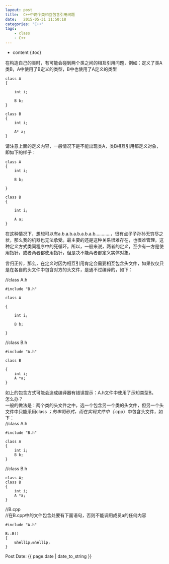 ```yaml
---
layout:	post
title:	C++中两个类相互包含引用问题
date:	2015-05-31 11:50:18
categories:	"C++" 
tags:	
    - class
    - C++	
---
```


* content
{:toc}
  
在构造自己的类时，有可能会碰到两个类之间的相互引用问题，例如：定义了类A类B，A中使用了B定义的类型，B中也使用了A定义的类型     

	class A  
	{  
		
		int i;  
		
		B b;  
	}  
  
	class B  
	{ 
		int i;  
  
		A* a;  
	}  
    
请注意上面的定义内容，一般情况下是不能出现类A，类B相互引用都定义对象，即如下的样子：     
  
	class A  
	{  
		int i;  
	
		B b;  
	  
	}  
  
	class B    
	{  
  
		int i;  
  
		A a;  
	}  
  
在这种情况下，想想可以有a.b.a.b.a.b.a.b.a.b&hellip;&hellip;&hellip;&hellip;，很有点子子孙孙无穷尽之状，那么我的机器也无法承受。最主要的还是这种关系很难存在，也很难管理。这种定义方式类同程序中的死循环。所以，一般来说，两者的定义，至少有一方是使用指针，或者两者都使用指针，但是决不能两者都定义实体对象。     
  
言归正传，那么，在定义时因为相互引用肯定会需要相互包含头文件，如果仅仅只是在各自的头文件中包含对方的头文件，是通不过编译的，如下：     
  
//class A.h     
  
	#include "B.h"  
  
	class A  
  
	{  
  
		int i;  
  
		B b;  
  
	}  
  
//class B.h     
  
	#include "A.h"  
  
	class B  
  
	{  
		int i;  
		A *a;  
	}  

如上的包含方式可能会造成编译器有错误提示：A.h文件中使用了示知类型B。     
怎么办？     
一般的做法是：两个类的头文件之中，选一个包含另一个类的头文件，但另一个头文件中只能采用class *；的申明形式，而在实现文件中（*.cpp）中包含头文件，如下：     
//class A.h     

	#include "B.h"  

	class A  
	{  
		int i;  
		B b;  
	}  

//class B.h     

	class A;  
	class B  
	{  
		int i;  
		A *a;  
	}  

//B.cpp     
//在B.cpp中的文件包含处要有下面语句，否则不能调用成员a的任何内容     

	#include "A.h"  

	B::B()  
	{  
		&hellip;&hellip;  
	}  
  
Post Date: {{ page.date | date_to_string }}